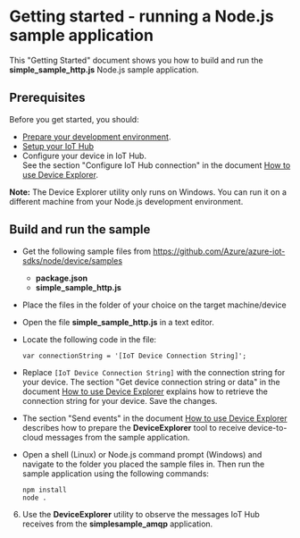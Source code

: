 # Getting started - running a Node.js sample application

This "Getting Started" document shows you how to build and run the **simple_sample_http.js** Node.js sample application.

## Prerequisites

Before you get started, you should:

- [Prepare your development environment][setup-devbox].
- [Setup your IoT Hub][setup-iothub]
- Configure your device in IoT Hub. <br/>See the section "Configure IoT Hub connection" in the document [How to use Device Explorer][device-explorer].

**Note:** The Device Explorer utility only runs on Windows. You can run it on a different machine from your Node.js development environment.

## Build and run the sample

- Get the following sample files from https://github.com/Azure/azure-iot-sdks/node/device/samples
    - **package.json**
    - **simple_sample_http.js**

- Place the files in the folder of your choice on the target machine/device

- Open the file **simple_sample_http.js** in a text editor.

- Locate the following code in the file:

    ```
    var connectionString = '[IoT Device Connection String]';
    ```

- Replace `[IoT Device Connection String]` with the connection string for your device. The section "Get device connection string or data" in the document [How to use Device Explorer][device-explorer] explains how to retrieve the connection string for your device. Save the changes.

- The section "Send events" in the document [How to use Device Explorer][device-explorer] describes how to prepare the **DeviceExplorer** tool to receive device-to-cloud messages from the sample application.

- Open a shell (Linux) or Node.js command prompt (Windows) and navigate to the folder you placed the sample files in. Then run the sample application using the following commands:

    ```
    npm install
    node .
    ```

6. Use the **DeviceExplorer** utility to observe the messages IoT Hub receives from the **simplesample_amqp** application.

[setup-devbox]: devbox_setup.md
[device-explorer]: ../../../tools/DeviceExplorer/doc/how_to_use_device_explorer.md
[setup-iothub]: ../../../doc/setup_iothub.md